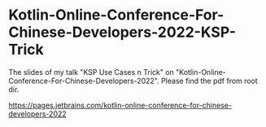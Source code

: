 # Kotlin-Online-Conference-For-Chinese-Developers-2022-KSP-Trick

The slides of my talk "KSP Use Cases n Trick" on "Kotlin-Online-Conference-For-Chinese-Developers-2022". Please find the pdf from root dir.

https://pages.jetbrains.com/kotlin-online-conference-for-chinese-developers-2022

